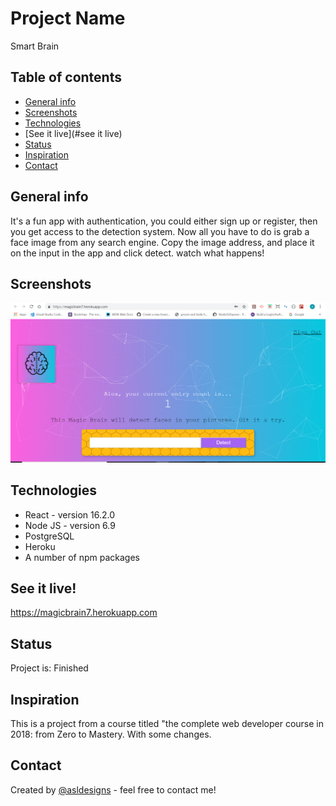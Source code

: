 # Project Name
 Smart Brain

## Table of contents
* [General info](#general-info)
* [Screenshots](#screenshots)
* [Technologies](#technologies)
* [See it live](#see it live)
* [Status](#status)
* [Inspiration](#inspiration)
* [Contact](#contact)

## General info

It's a fun app with authentication, you could either sign up or register, then you get access to the detection system. Now all you have to do is grab a face image from any search engine. Copy the image address, and place it on the input in the app and click detect. watch what happens!


## Screenshots
![Example screenshot](./img/magic-brain.png)

## Technologies
* React - version 16.2.0
* Node JS - version 6.9
* PostgreSQL 
* Heroku
* A number of npm packages 

## See it live!

https://magicbrain7.herokuapp.com

## Status
Project is: Finished

## Inspiration

This is a project from a course titled "the complete web developer course in 2018: from Zero to Mastery. With some changes.

## Contact
Created by [@asldesigns](https://portfolio.aslwebdesign.net/) - feel free to contact me!
